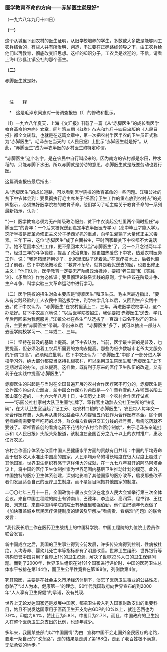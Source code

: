 ### **医学教育革命的方向——赤脚医生就是好**\*
（一九六八年九月十四日）

**（一）**

这个从城里下到农村的医生证明，从旧学校培养的学生，多数或大多数是能够同工农兵结合的，有些人并有所发明、创造，不过要在正确路线领导之下，由工农兵给他们以再教育，彻底改变旧思想。这样的知识分子，工农兵是欢迎的。不信，请看上海川沙县江镇公社的那个医生。

**（二）**

赤脚医生就是好。

　　

　注　　释　

　\*　这是毛泽东同志对一份调查报告〔1〕的修改和批示。

〔1〕一九六八年夏天，上海《文汇报》刊载了一篇《从“赤脚医生”的成长看医学教育革命的方向》文章。同年第三期《红旗》杂志和九月十四日出版的《人民日报》都全文转载，也就是在这篇文章中，第一次把农村半医半农的卫生员正式称为“赤脚医生”，毛泽东在当天的《人民日报》上批示“赤脚医生就是好”。从此，“赤脚医生”成为半农半医的乡村医生的特定称谓。

“赤脚医生”这个名字，是在农民中自行叫起来的，因为南方的农村都是水田，种水稻的，只能赤脚下水田，所以赤脚就是劳动的意思，赤脚医生就是既要劳动也要行医。

这篇调查报告最后指出：

从“赤脚医生”的成长道路，可以看到医学院校的教育革命的一些问题。江镇公社的贫下中农体会到：要贯彻执行毛主席关于“把医疗卫生工作的重点放到农村去”的光辉指示，必须搞好医学院校的教育革命。他们学习了毛主席关于教育革命的一系列最新指示，认为：

“（一）医学教育必须为无产阶级政治服务。贫下中农谈起公社里两个同时担任“赤脚医生”的青年：一个后来被保送到嘉定半农半医医专学习（高中毕业才能入学）。这所学校是反革命修正主义分子杨西光抓的重点，向学生灌输了大量修正主义毒素。三年下来，这位“赤脚医生”成了白面书生，平时回家跟贫下中农都不大说话了。她不愿回本公社工作，更不愿回本大队当“赤脚医生”了。另一个只念过两年半书，经过三年的斗争锻炼，提高了政治觉悟。她更加热爱贫下中农，热爱农村医务工作，说：“我药箱里药用少了，比家里米缺了还着急。”在医疗技术上，后者也超过了前者。贫下中农感慨地说：“教育不革命，就算是我伲送去的囡，也要出修正主义！”他们认为，医学教育一定要无产阶级政治挂帅，要把“老三篇”和《实践论》、《矛盾论》作为必修课；要贯彻理论联系实践的原则，学生应该在阶级斗争、生产斗争、科学实验三大革命运动中进行学习。

（二）医学院校的招生对象主要应是“赤脚医生”和卫生员。毛主席最近指出，“要从有实践经验的工人农民中间选拔学生，到学校学几年以后，又回到生产实践中去。”贫下中农认为，“赤脚医生”在农村里滚上二、三年，再进医学院校学习，这个办法好。贫下中农高兴地说：“以后医学院校招生，我伲要把‘赤脚医生’送去，学几年后再回来为我伲服务。”江镇公社在各生产队选拔了一百四十四名不脱产的卫生员，主要由“赤脚医生”带训。带出来以后，“赤脚医生”多了，就可以抽出一部分人去医学院校学习一、二年或二、三年。

（三）坚持在普及的基础上提高。贫下中农认为，当前，医学最主要的是普及，也要提高，但必须沿着工农兵所需要的方向去提高。那些为极少数城市老爷太太服务的所谓“提高”，必须彻底批判。贫下中农还认为：“赤脚医生”中除了一部分进入学校学习外，绝大部分都应当坚持扎根农村，可以采用卫生院医生和“赤脚医生”上下定期对调的办法，加以提高。这样做，既有利于原来的医疗卫生队伍的改造，又有利于在实践中提高‘赤脚医生’。”

赤脚医生的兴起是与当时在全国普遍开展的农村合作医疗密不可分的，赤脚医生是合作医疗的忠实实践者。新中国合作医疗的典型是一个叫覃祥官的人在鄂西长阳土家山寨创造的，一九六六年八月十日，中国历史上第一个农村合作医疗试点——“乐园公社杜家村大队卫生室”挂牌了。覃祥官主动辞去公社卫生所的“铁饭碗”，在大队卫生室当起了记工分、吃农村口粮的“赤脚医生”。农民每人每年交一元合作医疗费，大队再从集体公益金中人均提留五角钱作为合作医疗基金。除个别老痼疾病需要常年吃药的以外，群众每次看病只交五分钱的挂号费，看病吃药就不要钱了。覃祥官首创的看病吃药不花钱的“农村合作医疗制度”，由于毛泽东亲笔批示和《人民日报》头版头条报道，该制度在全国百分之九十以上的农村推广，惠及亿万农民。

农村合作医疗体系在改善中国人民健康水平方面的贡献有目共睹：中国的平均寿命高于很多收入水准比中国高的国家，人民平均寿命的增长幅度在很大程度上超过了其他国家。世界卫生组织有感于这样伟大的成就，在一九七八年召开的阿马阿塔会议上，将中国的医疗卫生体制推崇为世界范围内基层卫生推动计划的模范。此外，中国独特的医疗卫生体系创建，深刻地影响了其他国家的医疗改革，启发那些改革者们发展适合自己的医疗卫生制度，而不是盲目照搬其他国家的制度。

二〇〇七年三月十一日，全国政协十届五次会议在北京人民大会堂举行第三次全体会议。来自中国工程院的院士有钟南山、巴德年、李连达、高润霖、程书钧、王红阳、刘志红，来自中国科学院的院士有杨雄里和强伯勤，他们由巴德年代表做了《加快覆盖城乡居民医疗保健制度的建设及早解决“看病贵、看病难”问题》的联合发言：

“我代表长期工作在医药卫生战线上的中国科学院、中国工程院的九位院士委员作联合发言。

新中国成立之后，我国的卫生事业得到空前发展，许多传染病得到控制，性病被杜绝，人均寿命、婴幼儿死亡率等指标都有了明显改善。世界卫生组织、世界银行等机构赞誉中国只用了世界上1%的卫生资源，解决了世界22%人口的卫生保健问题。而到了2000年，世界卫生组织在对191个国家进行评价时，中国的医药卫生总体水平被排在第144位，而卫生公平性竟排在第188位，列倒数第4位。

究其原因，主要是在社会主义市场经济体制下，淡忘了医药卫生事业的公益性质，忽略了“以人为本，健康第一”的理念。90年代我国政府向世界宣布的到2000年“人人享有卫生保健”的承诺，没有兑现。

世界上无论发达国家还是发展中国家，都把卫生投入列入国家财政支出的重要科目，姑且不说发达国家用于医药卫生开支均占GDP的10%以上，就连巴西也为7.9%，印度为6.1%，赞比亚为5.8%，中国只为2.7%。而且，中国政府的卫生投入在整个医药卫生总支出的比例，也逐年减少。

多年来，我国某些部门以“中国国情”为由，宣称中国不会走国外全民医疗的老路，要走一条自己的“改革路”，走的结果是走到了第188位，走到了老百姓极不满意、无法承受的地步。”